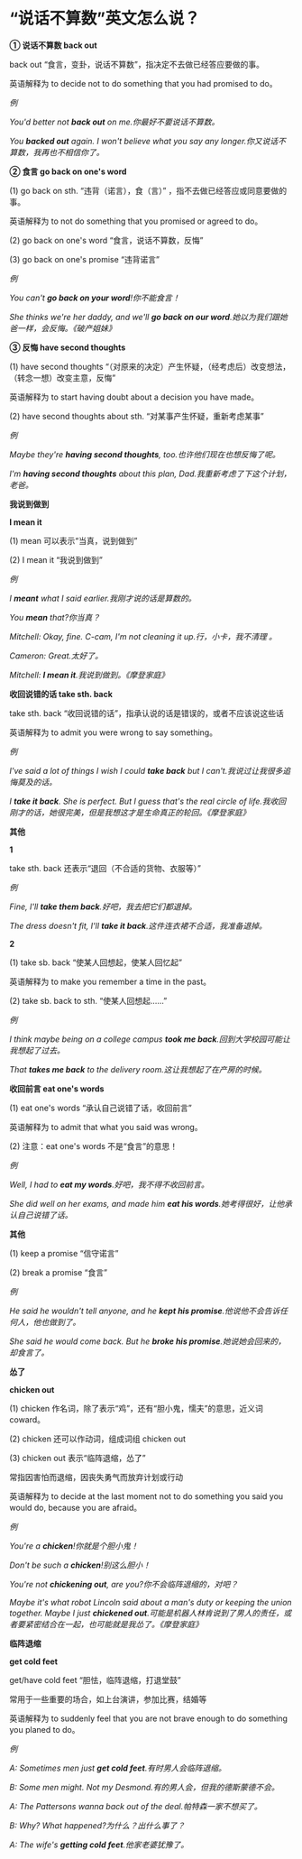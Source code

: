 # “说话不算数”英文怎么说？

**① 说话不算数 back out**

back out “食言，变卦，说话不算数”，指决定不去做已经答应要做的事。

英语解释为 to decide not to do something that you had promised to do。

_例_

_You'd better not **back out** on me.你最好不要说话不算数。_

_You **backed out** again. I won't believe what you say any longer.你又说话不算数，我再也不相信你了。_

**② 食言 go back on one's word**

(1) go back on sth. “违背（诺言），食（言）” ，指不去做已经答应或同意要做的事。

英语解释为 to not do something that you promised or agreed to do。

(2) go back on one's word “食言，说话不算数，反悔”

(3) go back on one's promise “违背诺言”

_例_

_You can't **go back on your word**!你不能食言！_

_She thinks we're her daddy, and we'll **go back on our word**.她以为我们跟她爸一样，会反悔。《破产姐妹》_

**③ 反悔 have second thoughts**

(1) have second thoughts “（对原来的决定）产生怀疑，（经考虑后）改变想法，（转念一想）改变主意，反悔”

英语解释为 to start having doubt about a decision you have made。

(2) have second thoughts about sth. “对某事产生怀疑，重新考虑某事”

_例_

_Maybe they're **having second thoughts**, too.也许他们现在也想反悔了呢。_

_I'm **having second thoughts** about this plan, Dad.我重新考虑了下这个计划，老爸。_

**我说到做到**

**I mean it**

(1) mean 可以表示“当真，说到做到”

(2) I mean it “我说到做到”

_例_

_I **meant** what I said earlier.我刚才说的话是算数的。_

_You **mean** that?你当真？_

_Mitchell: Okay, fine. C-cam, I'm not cleaning it up.行，小卡，我不清理 。_

_Cameron: Great.太好了。_

_Mitchell: **I mean it**.我说到做到。《摩登家庭》_

**收回说错的话 take sth. back**

take sth. back “收回说错的话”，指承认说的话是错误的，或者不应该说这些话

英语解释为 to admit you were wrong to say something。

_例_

_I've said a lot of things I wish I could **take back** but I can't.我说过让我很多追悔莫及的话。_

_I **take it back**. She is perfect. But I guess that's the real circle of life.我收回刚才的话，她很完美，但是我想这才是生命真正的轮回。《摩登家庭》_

**其他**

**1**

take sth. back 还表示“退回（不合适的货物、衣服等）”

_例_

_Fine, I'll **take them back**.好吧，我去把它们都退掉。_

_The dress doesn't fit, I'll **take it back**.这件连衣裙不合适，我准备退掉。_

**2**

(1) take sb. back “使某人回想起，使某人回忆起”

英语解释为 to make you remember a time in the past。

(2) take sb. back to sth. “使某人回想起……”

_例_

_I think maybe being on a college campus **took me back**.回到大学校园可能让我想起了过去。_

_That **takes me back** to the delivery room.这让我想起了在产房的时候。_

**收回前言 eat one's words**

(1) eat one's words “承认自己说错了话，收回前言”

英语解释为 to admit that what you said was wrong。

(2) 注意：eat one's words 不是“食言”的意思！

_例_

_Well, I had to **eat my words**.好吧，我不得不收回前言。_

_She did well on her exams, and made him **eat his words**.她考得很好，让他承认自己说错了话。_

**其他**

(1) keep a promise “信守诺言”

(2) break a promise “食言”

_例_

_He said he wouldn't tell anyone, and he **kept his promise**.他说他不会告诉任何人，他也做到了。_

_She said he would come back. But he **broke his promise**.她说她会回来的，却食言了。_

**怂了**

**chicken out**

(1) chicken 作名词，除了表示“鸡”，还有“胆小鬼，懦夫”的意思，近义词 coward。

(2) chicken 还可以作动词，组成词组 chicken out

(3) chicken out 表示“临阵退缩，怂了”

常指因害怕而退缩，因丧失勇气而放弃计划或行动

英语解释为 to decide at the last moment not to do something you said you would do, because you are afraid。

_例_

_You're a **chicken**!你就是个胆小鬼！_

_Don't be such a **chicken**!别这么胆小！_

_You're not **chickening out**, are you?你不会临阵退缩的，对吧？_

_Maybe it's what robot Lincoln said about a man's duty or keeping the union together. Maybe I just **chickened out**.可能是机器人林肯说到了男人的责任，或者要紧密结合在一起，也可能就是我怂了。《摩登家庭》_

**临阵退缩**

**get cold feet**

get/have cold feet “胆怯，临阵退缩，打退堂鼓”

常用于一些重要的场合，如上台演讲，参加比赛，结婚等

英语解释为 to suddenly feel that you are not brave enough to do something you planed to do。

_例_

_A: Sometimes men just **get cold feet**.有时男人会临阵退缩。_

_B: Some men might. Not my Desmond.有的男人会，但我的德斯蒙德不会。_

_A: The Pattersons wanna back out of the deal.帕特森一家不想买了。_

_B: Why? What happened?为什么？出什么事了？_

_A: The wife's **getting cold feet**.他家老婆犹豫了。_
